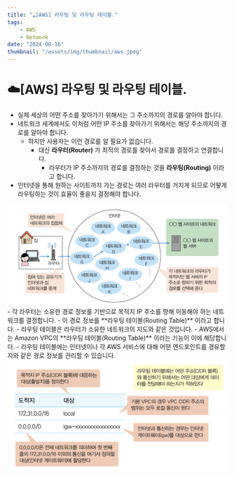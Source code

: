 ```yaml
---
title: "☁️[AWS] 라우팅 및 라우팅 테이블."
tags:
    - AWS
    - Network
date: "2024-08-16"
thumbnail: "/assets/img/thumbnail/aws.jpeg"
---
```


# ☁️[AWS] 라우팅 및 라우팅 테이블.
- 실제 세상의 어떤 주소를 찾아가기 위해서는 그 주소까지의 경로를 알아야 합니다.
- 네트워크 세계에서도 이처럼 어떤 IP 주소를 찾아가기 위해서는 해당 주소까지의 경로를 알아야 합니다.
    - 하지만 사용자는 이런 경로를 알 필요가 없습니다.
        - 대신 **라우터(Router)** 가 최적의 경로를 찾아서 경로를 결정하고 연결합니다.
            - 라우터가 IP 주소까지의 경로를 결정하는 것을 **라우팅(Routing)** 이라고 합니다.
- 인터넷을 통해 원하는 사이트까지 가는 경로는 여러 라우터를 거치게 되므로 어떻게 라우팅하는 것이 효율이 좋을지 결정해야 합니다.
<img src = "https://github.com/devKobe24/images2/blob/main/AWS/aws-1-3.png?raw=true">
- 각 라우터는 소유한 경로 정보를 기반으로 목적지 IP 주소를 향해 이동해야 하는 네트워크를 결정합니다.
    - 이 경로 정보를 **라우팅 테이블(Routing Table)** 이라고 합니다.
        - 라우팅 테이블은 라우터가 소유한 네트워크의 지도와 같은 것입니다.
            - AWS에서는 Amazon VPC의 **라우팅 테이블(Routing Table)** 이라는 기능이 이에 해당합니다.
                - 라우팅 테이블에는 인터넷이나 각 AWS 서비스에 대해 어떤 엔드포인트를 경유할지와 같은 경로 정보를 관리할 수 있습니다.
<img src ="https://github.com/devKobe24/images2/blob/main/AWS/aws-1-4.png?raw=true">
